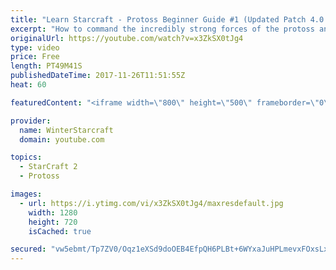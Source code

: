 ```yaml
---
title: "Learn Starcraft - Protoss Beginner Guide #1 (Updated Patch 4.0 FREE TO PLAY)"
excerpt: "How to command the incredibly strong forces of the protoss and cover weaknesses against the other inferior races. Updated for patch 4.0! This guide is not intended for COMPLETELY new players, but those who have played several games/campaign missions and grasp the very basics."
originalUrl: https://youtube.com/watch?v=x3ZkSX0tJg4
type: video
price: Free
length: PT49M41S
publishedDateTime: 2017-11-26T11:51:55Z
heat: 60

featuredContent: "<iframe width=\"800\" height=\"500\" frameborder=\"0\" src=\"https://www.youtube.com/embed/x3ZkSX0tJg4\" allow=\"accelerometer; autoplay; encrypted-media; gyroscope; picture-in-picture\" allowfullscreen></iframe>"

provider:
  name: WinterStarcraft
  domain: youtube.com

topics:
  - StarCraft 2
  - Protoss

images:
  - url: https://i.ytimg.com/vi/x3ZkSX0tJg4/maxresdefault.jpg
    width: 1280
    height: 720
    isCached: true

secured: "vw5ebmt/Tp7ZV0/Oqz1eXSd9doOEB4EfpQH6PLBt+6WYxaJuHPLmevxFOxsLxEl1IcMp2BmlGWRrhm0FOl7GKOOhxYOFU4OYl6sVHxegFRzPQuRdtO+mW9GRTWN7rIpqBLCyMboD/V0FCSkD3rXoELc1K3iMNOvYQM/0Z2wDZiqdqwccuBG+B2XwKjrdSSplSSN7kNMnR949aiUneozpkMxOSYudPCi3iOF1WWqZtUbAACbAcbVS0nJrsR/JHq7B7w2sE02P1VFltKsG9VlTLGq+WuztMbtc1Dsr+Mq+S4Y5/vGgAlBmkVjpi9YH5Ukw1h2Q0d1eYCStUxhUyt9AJejN4GXswB8fdv92q/L+aTGMaG0AJiTaacGoJAWOl3tr2UU4PovSYhHWfCcY+dmpKyVD4xW3EO6oe6URC3j7vCnOIInNkefa/BhB91Kb2oBK;cFXPfffPQdtn5BBA+Iy/0Q=="
---
```


